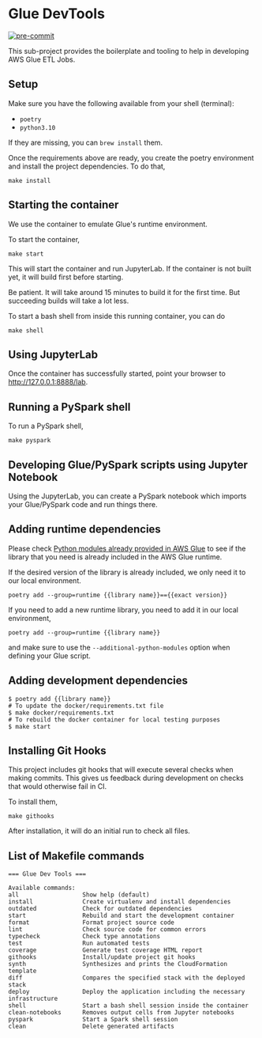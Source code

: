 # Glue DevTools

[![pre-commit](https://img.shields.io/badge/pre--commit-enabled-brightgreen?logo=pre-commit)](https://github.com/pre-commit/pre-commit)

This sub-project provides the boilerplate and tooling to help in
developing AWS Glue ETL Jobs.

## Setup

Make sure you have the following available from your shell (terminal):

- `poetry`
- `python3.10`

If they are missing, you can `brew install` them.

Once the requirements above are ready, you create the poetry environment
and install the project dependencies. To do that,

    make install

## Starting the container

We use the container to emulate Glue's runtime environment.

To start the container,

    make start

This will start the container and run JupyterLab. If the
container is not built yet, it will build first before starting.

Be patient. It will take around 15 minutes to build it for the first
time. But succeeding builds will take a lot less.

To start a bash shell from inside this running container, you can do

    make shell

## Using JupyterLab

Once the container has successfully started, point your browser to
<http://127.0.0.1:8888/lab>.

## Running a PySpark shell

To run a PySpark shell,

    make pyspark

## Developing Glue/PySpark scripts using Jupyter Notebook

Using the JupyterLab, you can create a PySpark notebook which imports
your Glue/PySpark code and run things there.

## Adding runtime dependencies

Please check [Python modules already provided in AWS Glue](https://docs.aws.amazon.com/glue/latest/dg/aws-glue-programming-python-libraries.html#glue-modules-provided)
to see if the library that you need is already included in the AWS Glue
runtime.

If the desired version of the library is already included, we only need
it to our local environment.

    poetry add --group=runtime {{library name}}=={{exact version}}

If you need to add a new runtime library, you need to add it in our local
environment,

    poetry add --group=runtime {{library name}}

and make sure to use the `--additional-python-modules` option when
defining your Glue script.

## Adding development dependencies

```shell
$ poetry add {{library name}}
# To update the docker/requirements.txt file
$ make docker/requirements.txt
# To rebuild the docker container for local testing purposes
$ make start
```

## Installing Git Hooks

This project includes git hooks that will execute several checks when
making commits. This gives us feedback during development on checks
that would otherwise fail in CI.

To install them,

    make githooks

After installation, it will do an initial run to check all files.

## List of Makefile commands

```
=== Glue Dev Tools ===

Available commands:
all                  Show help (default)
install              Create virtualenv and install dependencies
outdated             Check for outdated dependencies
start                Rebuild and start the development container
format               Format project source code
lint                 Check source code for common errors
typecheck            Check type annotations
test                 Run automated tests
coverage             Generate test coverage HTML report
githooks             Install/update project git hooks
synth                Synthesizes and prints the CloudFormation template
diff                 Compares the specified stack with the deployed stack
deploy               Deploy the application including the necessary infrastructure
shell                Start a bash shell session inside the container
clean-notebooks      Removes output cells from Jupyter notebooks
pyspark              Start a Spark shell session
clean                Delete generated artifacts
```
